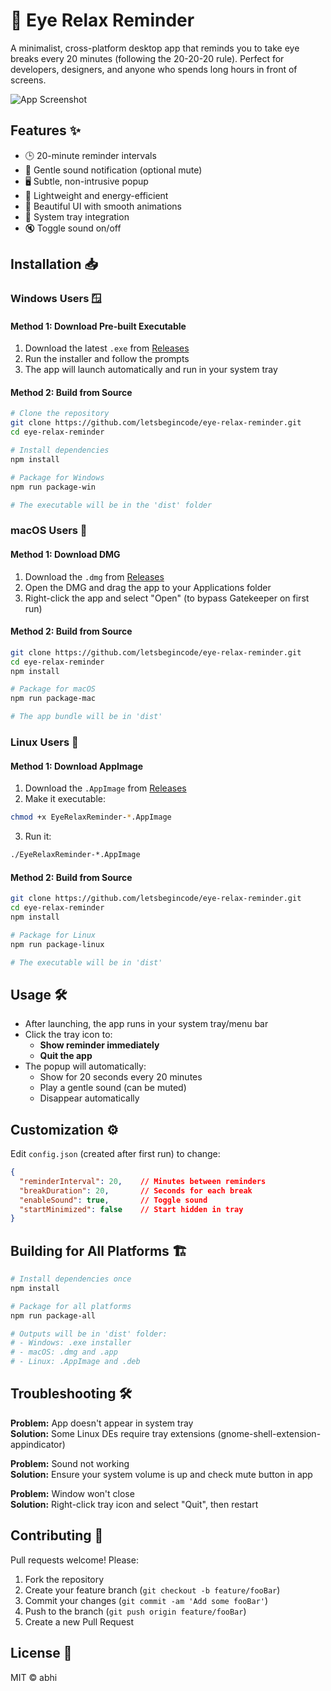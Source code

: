 # 👀 Eye Relax Reminder

A minimalist, cross-platform desktop app that reminds you to take eye breaks every 20 minutes (following the 20-20-20 rule). Perfect for developers, designers, and anyone who spends long hours in front of screens.

![App Screenshot](screenshot.png)

## Features ✨
- 🕒 20-minute reminder intervals
- 🎵 Gentle sound notification (optional mute)
- 🖥️ Subtle, non-intrusive popup
- 🚀 Lightweight and energy-efficient
- 🌈 Beautiful UI with smooth animations
- 📌 System tray integration
- 🔇 Toggle sound on/off

## Installation 📥

### Windows Users 🪟
#### Method 1: Download Pre-built Executable
1. Download the latest `.exe` from [Releases](https://github.com/letsbegincode/eye-relax-reminder/releases)
2. Run the installer and follow the prompts
3. The app will launch automatically and run in your system tray

#### Method 2: Build from Source
```bash
# Clone the repository
git clone https://github.com/letsbegincode/eye-relax-reminder.git
cd eye-relax-reminder

# Install dependencies
npm install

# Package for Windows
npm run package-win

# The executable will be in the 'dist' folder
```

### macOS Users 🍎
#### Method 1: Download DMG
1. Download the `.dmg` from [Releases](https://github.com/letsbegincode/eye-relax-reminder/releases)
2. Open the DMG and drag the app to your Applications folder
3. Right-click the app and select "Open" (to bypass Gatekeeper on first run)

#### Method 2: Build from Source
```bash
git clone https://github.com/letsbegincode/eye-relax-reminder.git
cd eye-relax-reminder
npm install

# Package for macOS
npm run package-mac

# The app bundle will be in 'dist'
```

### Linux Users 🐧
#### Method 1: Download AppImage
1. Download the `.AppImage` from [Releases](https://github.com/letsbegincode/eye-relax-reminder/releases)
2. Make it executable:
```bash
chmod +x EyeRelaxReminder-*.AppImage
```
3. Run it:
```bash
./EyeRelaxReminder-*.AppImage
```

#### Method 2: Build from Source
```bash
git clone https://github.com/letsbegincode/eye-relax-reminder.git
cd eye-relax-reminder
npm install

# Package for Linux
npm run package-linux

# The executable will be in 'dist'
```

## Usage 🛠️
- After launching, the app runs in your system tray/menu bar
- Click the tray icon to:
  - **Show reminder immediately**
  - **Quit the app**
- The popup will automatically:
  - Show for 20 seconds every 20 minutes
  - Play a gentle sound (can be muted)
  - Disappear automatically

## Customization ⚙️
Edit `config.json` (created after first run) to change:
```json
{
  "reminderInterval": 20,    // Minutes between reminders
  "breakDuration": 20,       // Seconds for each break
  "enableSound": true,       // Toggle sound
  "startMinimized": false    // Start hidden in tray
}
```

## Building for All Platforms 🏗️
```bash
# Install dependencies once
npm install

# Package for all platforms
npm run package-all

# Outputs will be in 'dist' folder:
# - Windows: .exe installer
# - macOS: .dmg and .app
# - Linux: .AppImage and .deb
```

## Troubleshooting 🛠
**Problem:** App doesn't appear in system tray  
**Solution:** Some Linux DEs require tray extensions (gnome-shell-extension-appindicator)

**Problem:** Sound not working  
**Solution:** Ensure your system volume is up and check mute button in app

**Problem:** Window won't close  
**Solution:** Right-click tray icon and select "Quit", then restart

## Contributing 🤝
Pull requests welcome! Please:
1. Fork the repository
2. Create your feature branch (`git checkout -b feature/fooBar`)
3. Commit your changes (`git commit -am 'Add some fooBar'`)
4. Push to the branch (`git push origin feature/fooBar`)
5. Create a new Pull Request

## License 📄
MIT © abhi
